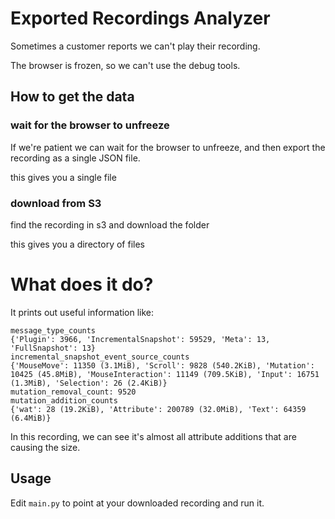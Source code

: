# Exported Recordings Analyzer

Sometimes a customer reports we can't play their recording.

The browser is frozen, so we can't use the debug tools.

## How to get the data

### wait for the browser to unfreeze

If we're patient we can wait for the browser to unfreeze, and then export the recording as a single JSON file.

this gives you a single file

### download from S3

find the recording in s3 and download the folder

this gives you a directory of files

# What does it do?

It prints out useful information like:

```
message_type_counts
{'Plugin': 3966, 'IncrementalSnapshot': 59529, 'Meta': 13, 'FullSnapshot': 13}
incremental_snapshot_event_source_counts
{'MouseMove': 11350 (3.1MiB), 'Scroll': 9828 (540.2KiB), 'Mutation': 10425 (45.8MiB), 'MouseInteraction': 11149 (709.5KiB), 'Input': 16751 (1.3MiB), 'Selection': 26 (2.4KiB)}
mutation_removal_count: 9520
mutation_addition_counts
{'wat': 28 (19.2KiB), 'Attribute': 200789 (32.0MiB), 'Text': 64359 (6.4MiB)}
```

In this recording, we can see it's almost all attribute additions that are causing the size.

## Usage

Edit `main.py` to point at your downloaded recording and run it.

